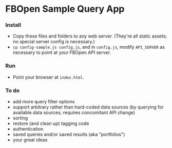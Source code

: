 # FBOpen Sample Query App

### Install
* Copy these files and folders to any web server. (They're all static assets; no special server config is necessary.)
* `cp config-sample.js config.js`, and in `config.js`, modify `API_SERVER` as necessary to point at your FBOpen API server.

### Run
* Point your browser at `index.html`.

### To do
* add more query filter options
* support arbitrary rather than hard-coded data sources (by querying for available data sources; requires concomitant API change)
* sorting
* restore (and clean up) tagging code
* authentication
* saved queries and/or saved results (aka "portfolios")
* your great ideas

